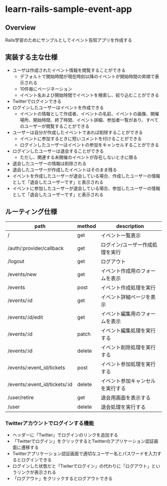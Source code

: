 # learn-rails-sample-event-app
## Overview
Rails学習のためにサンプルとしてイベント告知アプリを作成する

## 実装する主な仕様
- ユーザは作成されたイベント情報を閲覧することができる
    - デフォルトで開始時間が現在時刻以降のイベントが開始時間の昇順で表示される
    - 10件毎にページネーション
    - イベント名および開始時間でイベントを検索し、絞り込むことができる
- Twitterでログインできる
- ログインしたユーザーはイベントを作成できる
    - イベントの情報として作成者、イベントの名前、イベントの画像、開催場所、開始時間、終了時間、イベント詳細、参加者一覧があり、すべてのユーザーが閲覧することができる
- ユーザーは自分が作成したイベントであれば削除することができる
    - イベントに参加するときに短いコメントを付けることができる
    - ログインしたユーザーはイベントの参加をキャンセルすることができる
- ログインしたユーザーは退会することができる
    - ただし、関連する未開催のイベントが存在しないときに限る
- 退会したユーザーの情報は削除される
- 退会したユーザーが作成したイベントはそのまま残る
- イベントを作成したユーザーが退会している場合、作成したユーザーの情報として「退会したユーザーです」と表示される
- イベントに参加したユーザーが退会している場合、参加したユーザーの情報として「退会したユーザーです」と表示される

## ルーティング仕様
|path|method|description|
|---|---|---|
|/|get|イベント一覧表示|
|/auth/:provider/callback|get|ログイン/ユーザー作成処理を実行|
|/logout|get|ログアウト|
|/events/new|get|イベント作成用のフォームを表示|
|/events|post|イベント作成処理を実行|
|/events/:id|get|イベント詳細ページを表示|
|/events/:id/edit|get|イベント編集用のフォームを表示|
|/events/:id|patch|イベント編集処理を実行する|
|/events/:id|delete|イベント削除処理を実行する|
|/events/:event_id/tickets|post|イベント参加処理を実行する|
|/events/:event_id/tickets/:id|delete|イベント参加キャンセルを実行する|
|/user/retire|get|退会用画面を表示する|
|/user|delete|退会処理を実行する|

### Twitterアカウントでログインする機能
- ヘッダーに「Twitter」でログインのリンクを追加する
- 「Twitterでログイン」をクリックするとTwitterのアプリケーション認証画面に遷移する
- Twitterアプリケーション認証画面で適切なユーザー名とパスワードを入力するとログインできる
- ログインした状態だと「Twiterでログイン」の代わりに「ログアウト」というリンクが表示される
- 「ログアウト」をクリックするとログアウトできる